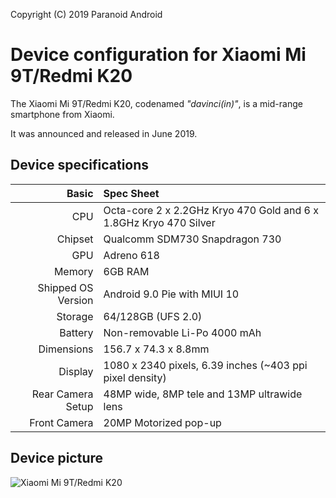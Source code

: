 Copyright (C) 2019 Paranoid Android

Device configuration for Xiaomi Mi 9T/Redmi K20
===============================================

The Xiaomi Mi 9T/Redmi K20, codenamed _"davinci(in)"_, is a mid-range smartphone from Xiaomi.

It was announced and released in June 2019.

## Device specifications

Basic   | Spec Sheet
-------:|:-------------------------
CPU     | Octa-core 2 x 2.2GHz Kryo 470 Gold and 6 x 1.8GHz Kryo 470 Silver
Chipset | Qualcomm SDM730 Snapdragon 730
GPU     | Adreno 618
Memory  | 6GB RAM
Shipped OS Version | Android 9.0 Pie with MIUI 10
Storage | 64/128GB (UFS 2.0)
Battery | Non-removable Li-Po 4000 mAh
Dimensions | 156.7 x 74.3 x 8.8mm
Display | 1080 x 2340 pixels, 6.39 inches (~403 ppi pixel density)
Rear Camera Setup | 48MP wide, 8MP tele and 13MP ultrawide lens
Front Camera | 20MP Motorized pop-up

## Device picture

![Xiaomi Mi 9T/Redmi K20](https://raw.githubusercontent.com/PixelExperience/official_devices/master/images/.thumbs/300/davinci.png "Xiaomi Mi 9T/Redmi K20")
